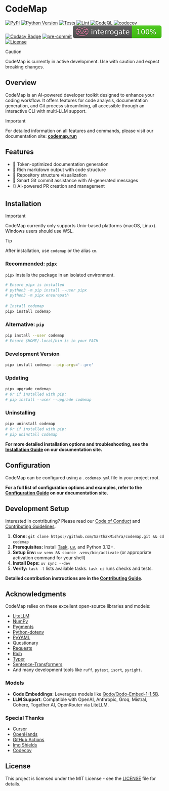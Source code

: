# CodeMap

[![PyPI](https://img.shields.io/pypi/v/codemap)](https://pypi.org/project/codemap/)
[![Python Version](https://img.shields.io/badge/python-3.12-blue.svg)](https://www.python.org/)
[![Tests](https://github.com/SarthakMishra/codemap/actions/workflows/tests.yml/badge.svg)](https://github.com/SarthakMishra/code-map/actions/workflows/tests.yml)
[![Lint](https://github.com/SarthakMishra/codemap/actions/workflows/lint.yml/badge.svg)](https://github.com/SarthakMishra/codemap/actions/workflows/lint.yml)
[![CodeQL](https://github.com/SarthakMishra/codemap/actions/workflows/github-code-scanning/codeql/badge.svg)](https://github.com/SarthakMishra/codemap/actions/workflows/github-code-scanning/codeql)
[![codecov](https://codecov.io/gh/SarthakMishra/codemap/branch/main/graph/badge.svg)](https://codecov.io/gh/SarthakMishra/codemap)
[![Codacy Badge](https://app.codacy.com/project/badge/Grade/95d85720e3a14494abf27b5d2070d92f)](https://app.codacy.com/gh/SarthakMishra/codemap/dashboard?utm_source=gh&utm_medium=referral&utm_content=&utm_campaign=Badge_grade)
[![pre-commit](https://img.shields.io/badge/pre--commit-enabled-brightgreen?logo=pre-commit&logoColor=white)](https://github.com/pre-commit/pre-commit)
[![Interrogate](docs/assets/interrogate_badge.svg)](https://interrogate.readthedocs.io/en/latest/)
[![License](https://img.shields.io/badge/license-MIT-green.svg)](LICENSE)

> [!Caution]
> CodeMap is currently in active development. Use with caution and expect breaking changes.

## Overview

CodeMap is an AI-powered developer toolkit designed to enhance your coding workflow. It offers features for code analysis, documentation generation, and Git process streamlining, all accessible through an interactive CLI with multi-LLM support.

> [!Important]
> For detailed information on all features and commands, please visit our documentation site: **[codemap.run](https://codemap.run)**

## Features

- 🎯 Token-optimized documentation generation
- 📝 Rich markdown output with code structure
- 🌳 Repository structure visualization
- 🔄 Smart Git commit assistance with AI-generated messages
- 🔃 AI-powered PR creation and management


## Installation

> [!Important]
> CodeMap currently only supports Unix-based platforms (macOS, Linux). Windows users should use WSL.

> [!Tip]
> After installation, use `codemap` or the alias `cm`.

### Recommended: `pipx`

`pipx` installs the package in an isolated environment.

```bash
# Ensure pipx is installed
# python3 -m pip install --user pipx
# python3 -m pipx ensurepath

# Install codemap
pipx install codemap
```

### Alternative: `pip`

```bash
pip install --user codemap
# Ensure $HOME/.local/bin is in your PATH
```

### Development Version

```bash
pipx install codemap --pip-args='--pre'
```

### Updating

```bash
pipx upgrade codemap
# Or if installed with pip:
# pip install --user --upgrade codemap
```

### Uninstalling

```bash
pipx uninstall codemap
# Or if installed with pip:
# pip uninstall codemap
```

**For more detailed installation options and troubleshooting, see the [Installation Guide](https://codemap.run/installation/) on our documentation site.**

## Configuration

CodeMap can be configured using a `.codemap.yml` file in your project root.

**For a full list of configuration options and examples, refer to the [Configuration Guide](https://codemap.run/usage/configuration/) on our documentation site.**

## Development Setup

Interested in contributing? Please read our [Code of Conduct](.github/CODE_OF_CONDUCT.md) and [Contributing Guidelines](.github/CONTRIBUTING.md).

1.  **Clone:** `git clone https://github.com/SarthakMishra/codemap.git && cd codemap`
2.  **Prerequisites:** Install [Task](https://taskfile.dev/installation/), [uv](https://github.com/astral-sh/uv#installation), and Python 3.12+.
3.  **Setup Env:** `uv venv && source .venv/bin/activate` (or appropriate activation command for your shell)
4.  **Install Deps:** `uv sync --dev`
5.  **Verify:** `task -l` lists available tasks. `task ci` runs checks and tests.

**Detailed contribution instructions are in the [Contributing Guide](https://codemap.run/contributing/guidelines/).**

## Acknowledgments

CodeMap relies on these excellent open-source libraries and models:

*   [LiteLLM](https://github.com/BerriAI/litellm)
*   [NumPy](https://numpy.org/)
*   [Pygments](https://pygments.org/)
*   [Python-dotenv](https://github.com/theskumar/python-dotenv)
*   [PyYAML](https://pyyaml.org/)
*   [Questionary](https://github.com/tmbo/questionary)
*   [Requests](https://requests.readthedocs.io/)
*   [Rich](https://rich.readthedocs.io/)
*   [Typer](https://typer.tiangolo.com/)
*   [Sentence-Transformers](https://www.sbert.net/)
*   And many development tools like `ruff`, `pytest`, `isort`, `pyright`.

### Models
*   **Code Embeddings**: Leverages models like [Qodo/Qodo-Embed-1-1.5B](https://huggingface.co/Qodo/Qodo-Embed-1-1.5B).
*   **LLM Support**: Compatible with OpenAI, Anthropic, Groq, Mistral, Cohere, Together AI, OpenRouter via LiteLLM.

### Special Thanks
*   [Cursor](https://www.cursor.com/)
*   [OpenHands](https://github.com/All-Hands-AI/OpenHands)
*   [GitHub Actions](https://github.com/features/actions)
*   [Img Shields](https://shields.io)
*   [Codecov](https://about.codecov.io/)

## License

This project is licensed under the MIT License - see the [LICENSE](./LICENSE) file for details.
